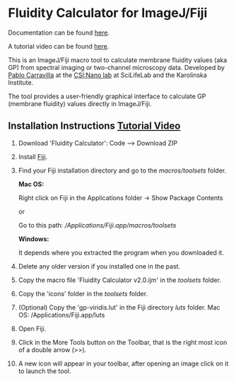 # Fluidity Calculator for ImageJ/Fiji

Documentation can be found [here](https://github.com/pcarravilla/fluiditycalculator/wiki/Documentation).

A tutorial video can be found [here](https://youtu.be/luqoejFVw4s).

This is an ImageJ/Fiji macro tool to calculate membrane fluidity values (aka GP) from spectral imaging or two-channel microscopy data.
Developed by [Pablo Carravilla](https://orcid.org/0000-0001-6592-7630) at the [CSI:Nano lab](https://www.csi-nano.org) at SciLifeLab and the Karolinska Institute.

The tool provides a user-friendly graphical interface to calculate GP (membrane fluidity) values directly in ImageJ/Fiji.


## Installation Instructions [Tutorial Video](https://youtu.be/luqoejFVw4s)
1. Download 'Fluidity Calculator': Code --> Download ZIP
2. Install [Fiji](https://fiji.sc).
3. Find your Fiji installation directory and go to the _macros/toolsets_ folder.

	**Mac OS:**

	Right click on Fiji in the Applications folder -> Show Package Contents
	
  	or

	Go to this path: _/Applications/Fiji.app/macros/toolsets_
	
	 **Windows:**
			
	It depends where you extracted the program when you downloaded it.

4. Delete any older version if you installed one in the past.

5. Copy the macro file 'Fluidity Calculator v2.0.ijm' in the _toolsets_ folder.

6. Copy the 'icons' folder in the _toolsets_ folder.

7. (Optional) Copy the 'gp-viridis.lut' in the Fiji directory _luts_ folder.
	Mac OS: /Applications/Fiji.app/luts

8. Open Fiji.

9. Click in the More Tools button on the Toolbar, that is the right most icon of a double arrow (>>).

10. A new icon will appear in your toolbar, after opening an image click on it to launch the tool.
